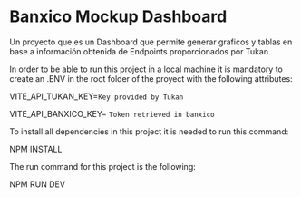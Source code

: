 
# Banxico Mockup Dashboard

Un proyecto que es un Dashboard que permite generar graficos y tablas en base a información obtenida de Endpoints proporcionados por Tukan. 

In order to be able to run this project in a local machine it is mandatory to create an .ENV in the root folder of the proyect with the following attributes:

VITE_API_TUKAN_KEY=`Key provided by Tukan`

VITE_API_BANXICO_KEY= `Token retrieved in banxico`

To install all dependencies in this project it is needed to run this command:

 NPM INSTALL

The run command for this project is the following:
 
 NPM RUN DEV
